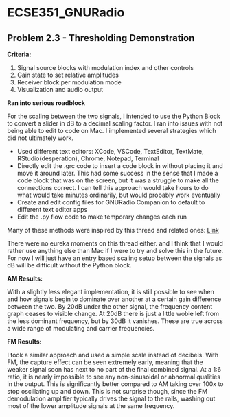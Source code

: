 # ECSE351_GNURadio

## Problem 2.3 - Thresholding Demonstration

**Criteria:**
1. Signal source blocks with modulation index and other controls
2. Gain state to set relative amplitudes
3. Receiver block per modulation mode
4. Visualization and audio output

**Ran into serious roadblock**

For the scaling between the two signals, I intended to use the Python Block to convert a slider in dB to a decimal scaling factor. I ran into issues with not being able to edit to code on Mac. I implemented several strategies which did not ultimately work.

- Used different text editors: XCode, VSCode, TextEditor, TextMate, RStudio(desperation), Chrome, Notepad, Terminal
- Directly edit the .grc code to insert a code block in without placing it and move it around later. This had some success in the sense that I made a code block that was on the screen, but it was a struggle to make all the connections correct. I can tell this approach would take hours to do what would take minutes ordinarily, but would probably work eventually
- Create and edit config files for GNURadio Companion to default to different text editor apps
- Edit the .py flow code to make temporary changes each run

Many of these methods were inspired by this thread and related ones:
[Link](https://github.com/gnuradio/gnuradio/issues/7115)

There were no eureka moments on this thread either. and I think that I would rather use anything else than Mac if I were to try and solve this in the future. For now I will just have an entry based scaling setup between the signals as dB will be difficult without the Python block.

**AM Results:**

With a slightly less elegant implementation, it is still possible to see when and how signals begin to dominate over another at a certain gain difference between the two.
By 20dB under the other signal, the frequency content graph ceases to visible change.
At 20dB there is just a little woble left from the less dominant frequency, but by 30dB it vanishes.
These are true across a wide range of modulating and carrier frequencies.

**FM Results:**

I took a similar approach and used a simple scale instead of decibels. With FM, the capture effect can be seen extremely early, meaning that the weaker signal soon has next to no part of the final combined signal.
At a 1:6 ratio, it is nearly impossible to see any non-sinusoidal or abnormal qualities in the output. This is significantly better compared to AM taking over 100x to stop oscillating up and down. This is not surprise though, since the FM demodulation amplifier typically drives the signal to the rails, washing out most of the lower amplitude signals at the same frequency.
